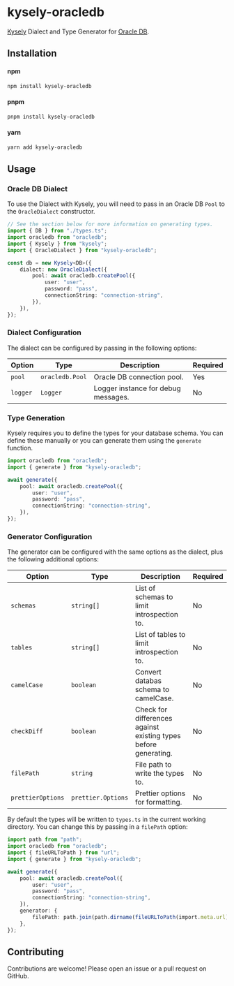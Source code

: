 # kysely-oracledb

[Kysely](https://github.com/koskimas/kysely) Dialect and Type Generator for [Oracle DB](https://github.com/oracle/node-oracledb).

## Installation

#### npm

```bash
npm install kysely-oracledb
```

#### pnpm

```bash
pnpm install kysely-oracledb
```

#### yarn

```bash
yarn add kysely-oracledb
```

## Usage

### Oracle DB Dialect

To use the Dialect with Kysely, you will need to pass in an Oracle DB `Pool` to the `OracleDialect` constructor.

```typescript
// See the section below for more information on generating types.
import { DB } from "./types.ts";
import oracledb from "oracledb";
import { Kysely } from "kysely";
import { OracleDialect } from "kysely-oracledb";

const db = new Kysely<DB>({
    dialect: new OracleDialect({
        pool: await oracledb.createPool({
            user: "user",
            password: "pass",
            connectionString: "connection-string",
        }),
    }),
});
```

### Dialect Configuration

The dialect can be configured by passing in the following options:

| Option   | Type            | Description                         | Required |
| -------- | --------------- | ----------------------------------- | -------- |
| `pool`   | `oracledb.Pool` | Oracle DB connection pool.          | Yes      |
| `logger` | `Logger`        | Logger instance for debug messages. | No       |

### Type Generation

Kysely requires you to define the types for your database schema. You can define these manually or you can generate them using the `generate` function.

```typescript
import oracledb from "oracledb";
import { generate } from "kysely-oracledb";

await generate({
    pool: await oracledb.createPool({
        user: "user",
        password: "pass",
        connectionString: "connection-string",
    }),
});
```

### Generator Configuration

The generator can be configured with the same options as the dialect, plus the following additional options:

| Option            | Type               | Description                                                     | Required |
| ----------------- | ------------------ | --------------------------------------------------------------- | -------- |
| `schemas`         | `string[]`         | List of schemas to limit introspection to.                      | No       |
| `tables`          | `string[]`         | List of tables to limit introspection to.                       | No       |
| `camelCase`       | `boolean`          | Convert databas schema to camelCase.                            | No       |
| `checkDiff`       | `boolean`          | Check for differences against existing types before generating. | No       |
| `filePath`        | `string`           | File path to write the types to.                                | No       |
| `prettierOptions` | `prettier.Options` | Prettier options for formatting.                                | No       |

By default the types will be written to `types.ts` in the current working directory. You can change this by passing in a `filePath` option:

```typescript
import path from "path";
import oracledb from "oracledb";
import { fileURLToPath } from "url";
import { generate } from "kysely-oracledb";

await generate({
    pool: await oracledb.createPool({
        user: "user",
        password: "pass",
        connectionString: "connection-string",
    }),
    generator: {
        filePath: path.join(path.dirname(fileURLToPath(import.meta.url)), "db-types.ts"),
    },
});
```

## Contributing

Contributions are welcome! Please open an issue or a pull request on GitHub.
